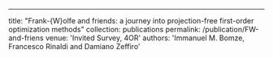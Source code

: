 ---
title: "Frank-{W}olfe and friends: a journey into projection-free first-order optimization methods"
collection: publications
permalink: /publication/FW-and-friens
venue: 'Invited Survey, 4OR'
authors: 'Immanuel M. Bomze, Francesco Rinaldi and Damiano Zeffiro'
